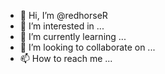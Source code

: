 - 👋 Hi, I’m @redhorseR
- 👀 I’m interested in ...
- 🌱 I’m currently learning ...
- 💞️ I’m looking to collaborate on ...
- 📫 How to reach me ...

<!---
redhorseR/redhorseR is a ✨ special ✨ repository because its `README.md` (this file) appears on your GitHub profile.
You can click the Preview link to take a look at your changes.
--->
